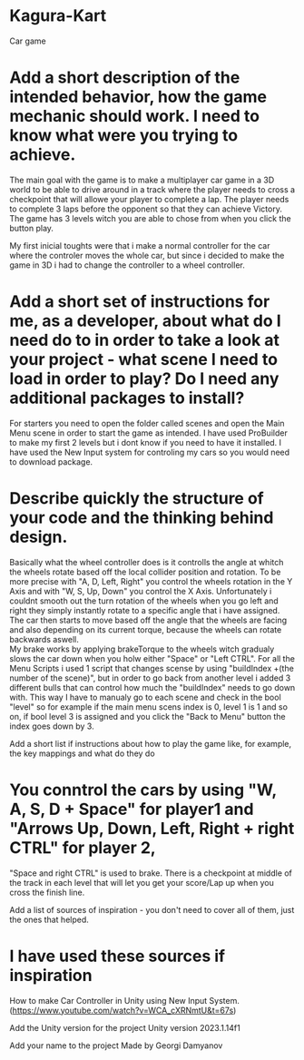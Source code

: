 # Kagura-Kart
Car game
# Add a short description of the intended behavior, how the game mechanic should work. I need to know what were you trying to achieve.
The main goal with the game is to make a multiplayer car game in a 3D world to be able to drive around in a track where the player needs to cross 
a checkpoint that will allowe your player to complete a lap. The player needs to complete 3 laps before the opponent so that they can achieve Victory. 
The game has 3 levels witch you are able to chose from when you click the button play. 

My first inicial toughts were that i make a normal controller for the car where the controler moves the whole car, 
but since i decided to make the game in 3D i had to change the controller to a wheel controller. 

	
# Add a short set of instructions for me, as a developer, about what do I need do to in order to take a look at your project - what scene I need to load in order to play? Do I need any additional packages to install?
For starters you need to open the folder called scenes and open the Main Menu scene in order to start the game as intended. I have used ProBuilder to make my first 2 levels but i dont know if you need to have it installed. I have used the New Input system for controling my cars so you would need to download package. 

# Describe quickly the structure of your code and the thinking behind design.
Basically what the wheel controller does is it controlls the angle at whitch the wheels rotate based off the local collider position and rotation. 
To be more precise with "A, D, Left, Right" you control the wheels rotation in the Y Axis and with "W, S, Up, Down" you control the X Axis.
Unfortunately i couldnt smooth out the turn rotation of the wheels when you go left and right they simply instantly rotate to a specific angle that i have assigned. 
The car then starts to move based off the angle that the wheels are facing and also depending on its current torque, because the wheels can rotate backwards aswell.  
My brake works by applying brakeTorque to the wheels witch gradualy slows the car down when you holw either "Space" or "Left CTRL". 
For all the Menu Scripts i used 1 script that changes scense by using "buildIndex +(the number of the scene)", 
but in order to go back from another level i added 3 different bulls that can control how much the "buildIndex" needs to go down with. 
This way I have to manualy go to each scene and check in the bool "level" so for example if the main menu scens index is 0, 
level 1 is 1 and so on, if bool level 3 is assigned and you click the "Back to Menu" button the index goes down by 3.
	
Add a short list if instructions about how to play the game like, for example, the key mappings and what do they do
# You conntrol the cars by using "W, A, S, D + Space" for player1 and "Arrows Up, Down, Left, Right + right CTRL" for player 2, 
"Space and right CTRL" is used to brake. There is a checkpoint at middle of the track in each level that will let you get your score/Lap up when you cross the finish line. 
	
Add a list of sources of inspiration - you don't need to cover all of them, just the ones that helped.
# I have used these sources if inspiration
How to make Car Controller in Unity using New Input System. (https://www.youtube.com/watch?v=WCA_cXRNmtU&t=67s)

Add the Unity version for the project
Unity version 2023.1.14f1

Add your name to the project
Made by Georgi Damyanov
